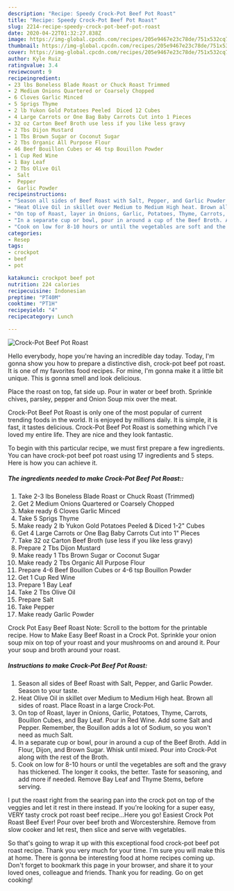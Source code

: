 ```yaml
---
description: "Recipe: Speedy Crock-Pot Beef Pot Roast"
title: "Recipe: Speedy Crock-Pot Beef Pot Roast"
slug: 2214-recipe-speedy-crock-pot-beef-pot-roast
date: 2020-04-22T01:32:27.838Z
image: https://img-global.cpcdn.com/recipes/205e9467e23c78de/751x532cq70/crock-pot-beef-pot-roast-recipe-main-photo.jpg
thumbnail: https://img-global.cpcdn.com/recipes/205e9467e23c78de/751x532cq70/crock-pot-beef-pot-roast-recipe-main-photo.jpg
cover: https://img-global.cpcdn.com/recipes/205e9467e23c78de/751x532cq70/crock-pot-beef-pot-roast-recipe-main-photo.jpg
author: Kyle Ruiz
ratingvalue: 3.4
reviewcount: 9
recipeingredient:
- 23 lbs Boneless Blade Roast or Chuck Roast Trimmed
- 2 Medium Onions Quartered or Coarsely Chopped
- 6 Cloves Garlic Minced
- 5 Sprigs Thyme
- 2 lb Yukon Gold Potatoes Peeled  Diced 12 Cubes
- 4 Large Carrots or One Bag Baby Carrots Cut into 1 Pieces
- 32 oz Carton Beef Broth use less if you like less gravy
- 2 Tbs Dijon Mustard
- 1 Tbs Brown Sugar or Coconut Sugar
- 2 Tbs Organic All Purpose Flour
- 46 Beef Bouillon Cubes or 46 tsp Bouillon Powder
- 1 Cup Red Wine
- 1 Bay Leaf
- 2 Tbs Olive Oil
-  Salt
-  Pepper
-  Garlic Powder
recipeinstructions:
- "Season all sides of Beef Roast with Salt, Pepper, and Garlic Powder. Season to your taste."
- "Heat Olive Oil in skillet over Medium to Medium High heat. Brown all sides of roast. Place Roast in a large Crock-Pot."
- "On top of Roast, layer in Onions, Garlic, Potatoes, Thyme, Carrots, Bouillon Cubes, and Bay Leaf. Pour in Red Wine. Add some Salt and Pepper. Remember, the Bouillon adds a lot of Sodium, so you won&#39;t need as much Salt."
- "In a separate cup or bowl, pour in around a cup of the Beef Broth. Add in Flour, Dijon, and Brown Sugar. Whisk until mixed. Pour into Crock-Pot along with the rest of the Broth."
- "Cook on low for 8-10 hours or until the vegetables are soft and the gravy has thickened. The longer it cooks, the better. Taste for seasoning, and add more if needed. Remove Bay Leaf and Thyme Stems, before serving."
categories:
- Resep
tags:
- crockpot
- beef
- pot

katakunci: crockpot beef pot
nutrition: 224 calories
recipecuisine: Indonesian
preptime: "PT40M"
cooktime: "PT1H"
recipeyield: "4"
recipecategory: Lunch

---
```



![Crock-Pot Beef Pot Roast](https://img-global.cpcdn.com/recipes/205e9467e23c78de/751x532cq70/crock-pot-beef-pot-roast-recipe-main-photo.jpg)

Hello everybody, hope you're having an incredible day today. Today, I'm gonna show you how to prepare a distinctive dish, crock-pot beef pot roast. It is one of my favorites food recipes. For mine, I'm gonna make it a little bit unique. This is gonna smell and look delicious.

Place the roast on top, fat side up. Pour in water or beef broth. Sprinkle chives, parsley, pepper and Onion Soup mix over the meat.

Crock-Pot Beef Pot Roast is only one of the most popular of current trending foods in the world. It is enjoyed by millions daily. It is simple, it is fast, it tastes delicious. Crock-Pot Beef Pot Roast is something which I've loved my entire life. They are nice and they look fantastic.


To begin with this particular recipe, we must first prepare a few ingredients. You can have crock-pot beef pot roast using 17 ingredients and 5 steps. Here is how you can achieve it.

##### The ingredients needed to make Crock-Pot Beef Pot Roast::

1. Take 2-3 lbs Boneless Blade Roast or Chuck Roast (Trimmed)
1. Get 2 Medium Onions Quartered or Coarsely Chopped
1. Make ready 6 Cloves Garlic Minced
1. Take 5 Sprigs Thyme
1. Make ready 2 lb Yukon Gold Potatoes Peeled &amp; Diced 1-2&#34; Cubes
1. Get 4 Large Carrots or One Bag Baby Carrots Cut into 1&#34; Pieces
1. Take 32 oz Carton Beef Broth (use less if you like less gravy)
1. Prepare 2 Tbs Dijon Mustard
1. Make ready 1 Tbs Brown Sugar or Coconut Sugar
1. Make ready 2 Tbs Organic All Purpose Flour
1. Prepare 4-6 Beef Bouillon Cubes or 4-6 tsp Bouillon Powder
1. Get 1 Cup Red Wine
1. Prepare 1 Bay Leaf
1. Take 2 Tbs Olive Oil
1. Prepare  Salt
1. Take  Pepper
1. Make ready  Garlic Powder


Crock Pot Easy Beef Roast Note: Scroll to the bottom for the printable recipe. How to Make Easy Beef Roast in a Crock Pot. Sprinkle your onion soup mix on top of your roast and your mushrooms on and around it. Pour your soup and broth around your roast. 

##### Instructions to make Crock-Pot Beef Pot Roast:

1. Season all sides of Beef Roast with Salt, Pepper, and Garlic Powder. Season to your taste.
1. Heat Olive Oil in skillet over Medium to Medium High heat. Brown all sides of roast. Place Roast in a large Crock-Pot.
1. On top of Roast, layer in Onions, Garlic, Potatoes, Thyme, Carrots, Bouillon Cubes, and Bay Leaf. Pour in Red Wine. Add some Salt and Pepper. Remember, the Bouillon adds a lot of Sodium, so you won&#39;t need as much Salt.
1. In a separate cup or bowl, pour in around a cup of the Beef Broth. Add in Flour, Dijon, and Brown Sugar. Whisk until mixed. Pour into Crock-Pot along with the rest of the Broth.
1. Cook on low for 8-10 hours or until the vegetables are soft and the gravy has thickened. The longer it cooks, the better. Taste for seasoning, and add more if needed. Remove Bay Leaf and Thyme Stems, before serving.


I put the roast right from the searing pan into the crock pot on top of the veggies and let it rest in there instead. If you&#39;re looking for a super easy, VERY tasty crock pot roast beef recipe…Here you go! Easiest Crock Pot Roast Beef Ever! Pour over beef broth and Worcestershire. Remove from slow cooker and let rest, then slice and serve with vegetables. 

So that's going to wrap it up with this exceptional food crock-pot beef pot roast recipe. Thank you very much for your time. I'm sure you will make this at home. There is gonna be interesting food at home recipes coming up. Don't forget to bookmark this page in your browser, and share it to your loved ones, colleague and friends. Thank you for reading. Go on get cooking!
